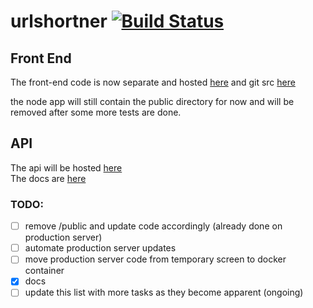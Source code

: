 # urlshortner [![Build Status](https://travis-ci.com/persa188/urlshortener.svg?token=ioxJqCa1fJPNAPQhWhxn&branch=master)](https://travis-ci.com/persa188/urlshortener)


## Front End
The front-end code is now separate and hosted [here](https://url.sanic.ca) and git src [here](https://github.com/persa188/url-shortener-frontend)  

the node app will still contain the public directory for now and will be removed after some more tests are done.

## API
The api will be hosted [here](https://api2.sanic.ca)  
The docs are [here](/docs)

### TODO:
- [ ] remove /public and update code accordingly  (already done on production server)
- [ ] automate production server updates
- [ ] move production server code from temporary screen to docker container
- [x] docs
- [ ] update this list with more tasks as they become apparent (ongoing)
